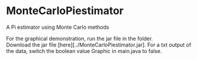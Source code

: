 # MonteCarloPiestimator
A Pi estimator using Monte Carlo methods

For the graphical demonstration, run the jar file in the folder.<br>
Download the jar file [here][../MonteCarloPiestimator.jar].
For a txt output of the data, switch the boolean value Graphic in main.java to false.
